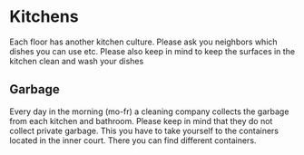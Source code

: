 # Kitchens
Each floor has another kitchen culture. Please ask you neighbors which dishes you can use etc.
Please also keep in mind to keep the surfaces in the kitchen clean and wash your dishes

## Garbage
Every day in the morning (mo-fr) a cleaning company collects the garbage from each kitchen and bathroom. Please keep in mind that they do not collect private garbage. This you have to take yourself to the containers located in the inner court. There you can find different containers. 
